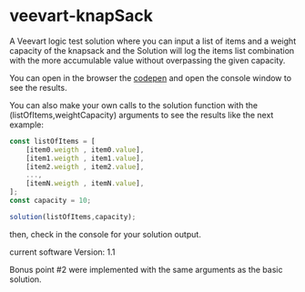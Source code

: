 # veevart-knapSack
A Veevart logic test solution where you can input a list of items and a weight capacity of the knapsack and the Solution will log the items list combination with the more accumulable value without overpassing the given capacity.

You can open in the browser the [codepen](https://codepen.io/anzaiagithub/pen/ZEMgRGW?editors=0011) and open the console window to see the results.

You can also make your own calls to the solution function with the (listOfItems,weightCapacity) arguments to see the results like the next example:
```JAVASCRIPT
const listOfItems = [
    [item0.weigth , item0.value],
    [item1.weigth , item1.value],
    [item2.weigth , item2.value],
    ...,
    [itemN.weigth , itemN.value],
];
const capacity = 10;

solution(listOfItems,capacity);
```
then, check in the console for your solution output.   

current software Version: 1.1

Bonus point #2 were implemented with the same arguments as the basic solution.